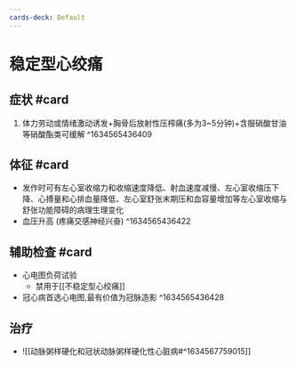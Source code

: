 ```yaml
---
cards-deck: Default
---
```


# 稳定型心绞痛

## 症状 #card 
1. 体力劳动或情绪激动诱发+胸骨后放射性压榨痛(多为3~5分钟)+含服硝酸甘油等硝酸酯类可缓解
^1634565436409

## 体征 #card 
- 发作时可有左心室收缩力和收缩速度降低、射血速度减慢、左心室收缩压下降、心搏量和心排血量降低、左心室舒张末期压和血容量增加等左心室收缩与舒张功能障碍的病理生理变化
- 血压升高 (疼痛交感神经兴奋)
^1634565436422

## 辅助检查 #card 

- 心电图负荷试验
	- 禁用于[[不稳定型心绞痛]]
- 冠心病首选心电图,最有价值为冠脉造影
^1634565436428

## 治疗
- ![[动脉粥样硬化和冠状动脉粥样硬化性心脏病#^1634567759015]]
